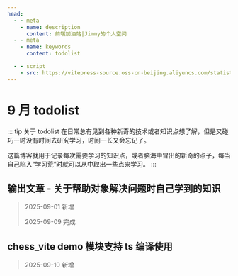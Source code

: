 ```yaml
---
head:
  - - meta
    - name: description
      content: 前端加油站|Jimmy的个人空间
  - - meta
    - name: keywords
      content: todolist

  - - script
    - src: https://vitepress-source.oss-cn-beijing.aliyuncs.com/statistics.js
---
```


# 9 月 todolist

::: tip 关于 todolist
在日常总有见到各种新奇的技术或者知识点想了解，但是又碰巧一时没有时间去研究学习，时间一长又会忘记了。

这篇博客就用于记录每次需要学习的知识点，或者脑海中冒出的新奇的点子，每当自己陷入“学习荒”时就可以从中取出一些点来学习。
:::

## 输出文章 - 关于帮助对象解决问题时自己学到的知识

> 2025-09-01 新增
>
> 2025-09-09 完成

## chess_vite demo 模块支持 ts 编译使用

> 2025-09-10 新增
